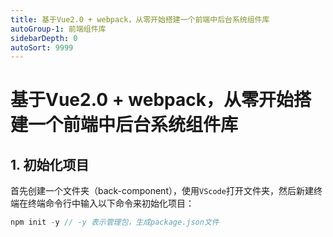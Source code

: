 ```yaml
---
title: 基于Vue2.0 + webpack，从零开始搭建一个前端中后台系统组件库
autoGroup-1: 前端组件库
sidebarDepth: 0
autoSort: 9999
---
```


# 基于Vue2.0 + webpack，从零开始搭建一个前端中后台系统组件库

## 1. 初始化项目
首先创建一个文件夹（back-component），使用<code>VScode</code>打开文件夹，然后新建终端在终端命令行中输入以下命令来初始化项目：
```js
npm init -y // -y 表示管理包，生成package.json文件
```




